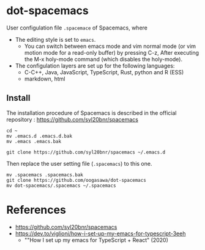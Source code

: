 # dot-spacemacs


User configulation file `.spacemace` of Spacemacs, where

- The editing style is set to `emacs`.
    - You can switch between emacs mode and vim normal mode (or vim motion mode for a read-only buffer) by pressing C-z, After executing the M-x holy-mode command (which disables the holy-mode).
- The configulation layers are set up for the following languages:
    - C-C++, Java, JavaScript, TypeScript, Rust, python and R (ESS)
    - markdown, html

## Install

The installation procedure of Spacemacs is described in the official repository : https://github.com/syl20bnr/spacemacs

```
cd ~
mv .emacs.d .emacs.d.bak
mv .emacs .emacs.bak

git clone https://github.com/syl20bnr/spacemacs ~/.emacs.d
```

Then replace the user setting file (`.spacemacs`) to this one.

```
mv .spacemacs .spacemacs.bak
git clone https://github.com/oogasawa/dot-spacemacs
mv dot-spacemacs/.spacemacs ~/.spacemacs
```


# References

- https://github.com/syl20bnr/spacemacs
- https://dev.to/viglioni/how-i-set-up-my-emacs-for-typescript-3eeh
    - ""How I set up my emacs for TypeScript + React" (2020)

